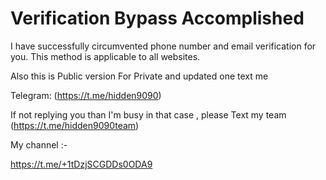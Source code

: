 # Verification Bypass Accomplished
I have successfully circumvented phone number and email verification for you. This method is applicable to all websites. 

Also this is Public version For Private and updated one text me   
  
Telegram: (https://t.me/hidden9090)  

If not replying you than I'm busy in that case , please Text my team (https://t.me/hidden9090team)

My channel :- 

https://t.me/+1tDzjSCGDDs0ODA9
  
